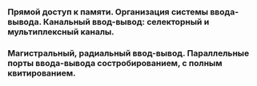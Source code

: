 ### Прямой доступ к памяти. Организация системы ввода-вывода. Канальный ввод-вывод: селекторный и мультиплексный каналы.

### Магистральный, радиальный ввод-вывод. Параллельные порты ввода-вывода состробированием, с полным квитированием.
